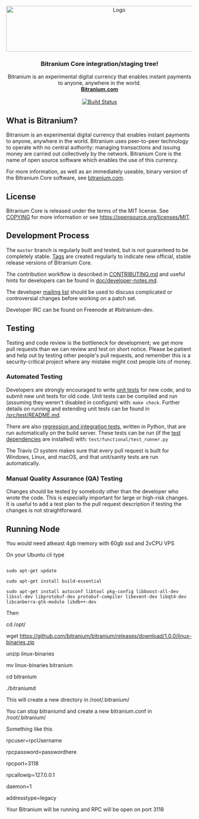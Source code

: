 <p align="center">
  <a href="https://github.com/bitranium/bitracoin">
    <img src="https://user-images.githubusercontent.com/41792982/115087853-b1bdc400-9f17-11eb-8ab2-322d06e6ecc8.png" alt="Logo" width="594" height="123">
  </a>

  <h3 align="center">Bitranium Core integration/staging tree!
</h3>

  <p align="center">
Bitranium is an experimental digital currency that enables instant payments to
anyone, anywhere in the world.
    <br />
    <a href="https://bitranium.com"><strong>Bitranium.com</strong></a>
    <br />
    <br />
  <a href="https://travis-ci.org/bitranium-project/bitranium">
  <img src="https://travis-ci.org/bitranium-project/bitranium.svg?branch=master" alt="Build Status">
    </a>

  
  </p>
</p>


What is Bitranium?
----------------

Bitranium is an experimental digital currency that enables instant payments to
anyone, anywhere in the world. Bitranium uses peer-to-peer technology to operate
with no central authority: managing transactions and issuing money are carried
out collectively by the network. Bitranium Core is the name of open source
software which enables the use of this currency.

For more information, as well as an immediately useable, binary version of
the Bitranium Core software, see [bitranium.com](https://bitranium.com).

License
-------

Bitranium Core is released under the terms of the MIT license. See [COPYING](COPYING) for more
information or see https://opensource.org/licenses/MIT.

Development Process
-------------------

The `master` branch is regularly built and tested, but is not guaranteed to be
completely stable. [Tags](https://github.com/bitranium-project/bitranium/tags) are created
regularly to indicate new official, stable release versions of Bitranium Core.

The contribution workflow is described in [CONTRIBUTING.md](CONTRIBUTING.md)
and useful hints for developers can be found in [doc/developer-notes.md](doc/developer-notes.md).

The developer [mailing list](https://groups.google.com/forum/#!forum/bitranium-dev)
should be used to discuss complicated or controversial changes before working
on a patch set.

Developer IRC can be found on Freenode at #bitranium-dev.

Testing
-------

Testing and code review is the bottleneck for development; we get more pull
requests than we can review and test on short notice. Please be patient and help out by testing
other people's pull requests, and remember this is a security-critical project where any mistake might cost people
lots of money.

### Automated Testing

Developers are strongly encouraged to write [unit tests](src/test/README.md) for new code, and to
submit new unit tests for old code. Unit tests can be compiled and run
(assuming they weren't disabled in configure) with: `make check`. Further details on running
and extending unit tests can be found in [/src/test/README.md](/src/test/README.md).

There are also [regression and integration tests](/test), written
in Python, that are run automatically on the build server.
These tests can be run (if the [test dependencies](/test) are installed) with: `test/functional/test_runner.py`

The Travis CI system makes sure that every pull request is built for Windows, Linux, and macOS, and that unit/sanity tests are run automatically.

### Manual Quality Assurance (QA) Testing

Changes should be tested by somebody other than the developer who wrote the
code. This is especially important for large or high-risk changes. It is useful
to add a test plan to the pull request description if testing the changes is
not straightforward.

Running Node
------------
You would need atkeast 4gb memory with 60gb ssd and 2vCPU VPS

On your Ubuntu cli type

<code>
sudo apt-get update 
</code>

<code>
sudo apt-get install build-essential
 </code>

<code>
sudo apt-get install autoconf libtool pkg-config libboost-all-dev libssl-dev libprotobuf-dev protobuf-compiler libevent-dev libqt4-dev libcanberra-gtk-module libdb++-dev  
</code>

Then 

cd /opt/

wget https://github.com/bitranium/bitranium/releases/download/1.0.0/linux-binaries.zip

unzip linux-binaries

mv linux-binaries bitranium

cd bitranium

./bitraniumd

This will create a new directory in /root/.bitranium/

You can stop bitraniumd and create a new bitranium.conf in /root/.bitranium/

Something like this

rpcuser=rpcUsername

rpcpassword=passwordhere

rpcport=3118

rpcallowip=127.0.0.1

daemon=1

addresstype=legacy

Your Bitranium will be running and RPC will be open on port 3118
